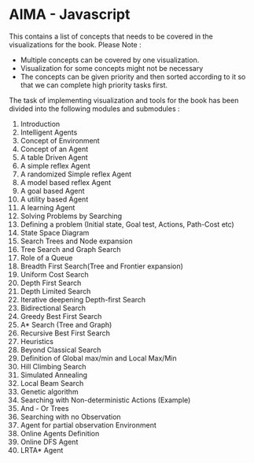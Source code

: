 # AIMA - Javascript

This contains a list of concepts that needs to be covered in the visualizations for the book.
Please Note :

* Multiple concepts can be covered by one visualization.
* Visualization for some concepts might not be necessary
* The concepts can be given priority and then sorted according to it so that we can complete high priority tasks first.

The task of implementing visualization and tools for the book has been divided into the following modules and submodules :

1. Introduction
2. Intelligent Agents
  1. Concept of Environment
  2. Concept of an Agent
  3. A table Driven Agent
  4. A simple reflex Agent
  5. A randomized Simple reflex Agent
  6. A model based reflex Agent
  7. A goal based Agent
  8. A utility based Agent
  9. A learning Agent
3. Solving Problems by Searching
  1. Defining a problem (Initial state, Goal test, Actions, Path-Cost etc)
  2. State Space Diagram
  3. Search Trees and Node expansion
  4. Tree Search and Graph Search
  5. Role of a Queue
  6. Breadth First Search(Tree and Frontier expansion)
  7. Uniform Cost Search
  8. Depth First Search
  9. Depth Limited Search
  10. Iterative deepening Depth-first Search
  11. Bidirectional Search
  12. Greedy Best First Search
  13. A* Search (Tree and Graph)
  14. Recursive Best First Search
  15. Heuristics
4. Beyond Classical Search
  1. Definition of Global max/min and Local Max/Min
  2. Hill Climbing Search
  3. Simulated Annealing
  4. Local Beam Search
  5. Genetic algorithm
  6. Searching with Non-deterministic Actions (Example)
  7. And - Or Trees
  8. Searching with no Observation
  9. Agent for partial observation Environment
  10. Online Agents Definition
  11. Online DFS Agent
  12. LRTA* Agent
